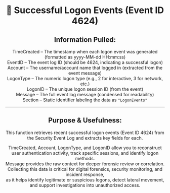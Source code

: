 <div align="center">

# 🔐 Successful Logon Events (Event ID 4624)

## **Information Pulled:**  
TimeCreated – The timestamp when each logon event was generated (formatted as yyyy-MM-dd HH:mm:ss)  
EventID – The event log ID (should be 4624, indicating a successful logon)  
Account – The username/account name that logged in (extracted from the event message)  
LogonType – The numeric logon type (e.g., 2 for interactive, 3 for network, etc.)  
LogonID – The unique logon session ID (from the event)  
Message – The full event log message (condensed for readability)  
Section – Static identifier labeling the data as `"LogonEvents"`

---

## **Purpose & Usefulness:**  
This function retrieves recent successful logon events (Event ID 4624) from the Security Event Log and extracts key fields for each.

TimeCreated, Account, LogonType, and LogonID allow you to reconstruct user authentication activity, track specific sessions, and identify logon methods.  
Message provides the raw context for deeper forensic review or correlation.  
Collecting this data is critical for digital forensics, security monitoring, and incident response,  
as it helps identify legitimate or suspicious logons, detect lateral movement, and support investigations into unauthorized access.

</div>

